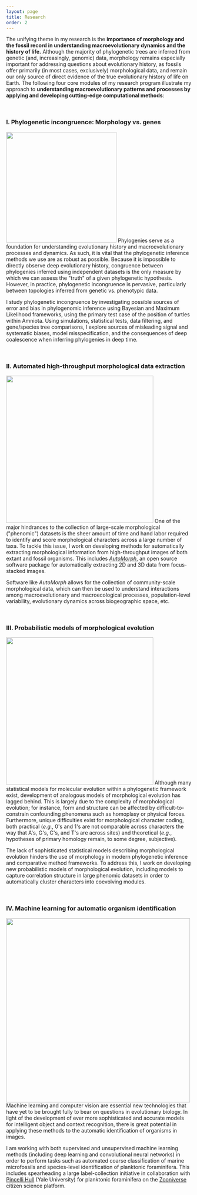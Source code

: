 ```yaml
---
layout: page
title: Research
order: 2
---
```

The unifying theme in my research is the **importance of morphology and the fossil record in understanding macroevolutionary dynamics and the history of life.** Although the majority of phylogenetic trees are inferred from genetic (and, increasingly, genomic) data, morphology remains especially important for addressing questions about evolutionary history, as fossils offer primarily (in most cases, exclusively) morphological data, and remain our only source of direct evidence of the true evolutionary history of life on Earth. The following four core modules of my research program illustrate my approach to **understanding macroevolutionary patterns and processes by applying and developing cutting-edge computational methods**:

<br />

<h3>I. Phylogenetic incongruence: Morphology vs. genes</h3>
<img class="portrait_left" src="http://www.allisonhsiang.com/images/parametric-bootstrapping.jpg" width="300"/>
Phylogenies serve as a foundation for understanding evolutionary history and macroevolutionary processes and dynamics. As such, it is vital that the phylogenetic inference methods we use are as robust as possible. Because it is impossible to directly observe deep evolutionary history, congruence between phylogenies inferred using independent datasets is the only measure by which we can assess the "truth" of a given phylogenetic hypothesis. However, in practice, phylogenetic incongruence is pervasive, particularly between topologies inferred from genetic vs. phenotypic data.

I study phylogenetic incongruence by investigating possible sources of error and bias in phylogenomic inference using Bayesian and Maximum Likelihood frameworks, using the primary test case of the position of turtles within Amniota. Using simulations, statistical tests, data filtering, and gene/species tree comparisons, I explore sources of misleading signal and systematic biases, model misspecification, and the consequences of deep coalescence when inferring phylogenies in deep time.

<br />

<h3>II.  Automated high-throughput morphological data extraction</h3>
<img class="portrait_right" src="http://www.allisonhsiang.com/images/automatic-3d-data-extraction.jpg" width="400"/>
One of the major hindrances to the collection of large-scale morphological ("phenomic") datasets is the sheer amount of time and hand labor required to identify and score morphological characters across a large number of taxa. To tackle this issue, I work on developing methods for automatically extracting morphological information from high-throughput images of both extant and fossil organisms. This includes <a href="https://www.github.com/HullLab/AutoMorph" target="_blank"><em>AutoMorph</em></a>, an open source software package for automatically extracting 2D and 3D data from focus-stacked images.

Software like <em>AutoMorph</em> allows for the collection of community-scale morphological data, which can then be used to understand interactions among macroevolutionary and macroecological processes, population-level variability, evolutionary dynamics across biogeographic space, etc.

<br />

<h3>III. Probabilistic models of morphological evolution</h3>
<img class="portrait_left" src="http://www.allisonhsiang.com/images/correlated-characters.jpg" width="400"/>
Although many statistical models for molecular evolution within a phylogenetic framework exist, development of analogous models of morphological evolution has lagged behind. This is largely due to the complexity of morphological evolution; for instance, form and structure can be affected by difficult-to-constrain confounding phenomena such as homoplasy or physical forces. Furthermore, unique difficulties exist for morphological character coding, both practical (<em>e.g.</em>, 0's and 1's are not comparable across characters the way that A's, G's, C's, and T's are across sites) and theoretical (<em>e.g.</em>, hypotheses of primary homology remain, to some degree, subjective).

The lack of sophisticated statistical models describing morphological evolution hinders the use of morphology in modern phylogenetic inference and comparative method frameworks. To address this, I work on developing new probabilistic models of morphological evolution, including models to capture correlation structure in large phenomic datasets in order to automatically cluster characters into coevolving modules.

<br />

<h3>IV. Machine learning for automatic organism identification</h3>
<img class="portrait_right" src="http://www.allisonhsiang.com/images/supervised-machine-learning-cartoon.jpg" width="500"/>
Machine learning and computer vision are essential new technologies that have yet to be brought fully to bear on questions in evolutionary biology. In light of the development of ever more sophisticated and accurate models for intelligent object and context recognition, there is great potential in applying these methods to the automatic identification of organisms in images.

I am working with both supervised and unsupervised machine learning methods (including deep learning and convolutional neural networks) in order to perform tasks such as automated coarse classification of marine microfossils and species-level identification of planktonic foraminifera. This includes spearheading a large label-collection initiative in collaboration with <a href="https://people.earth.yale.edu/profile/pincelli-hull/about" target="_blank">Pincelli Hull</a> (Yale University) for planktonic foraminifera on the <a href="https://www.zooniverse.org" target="_blank">Zooniverse</a> citizen science platform.
